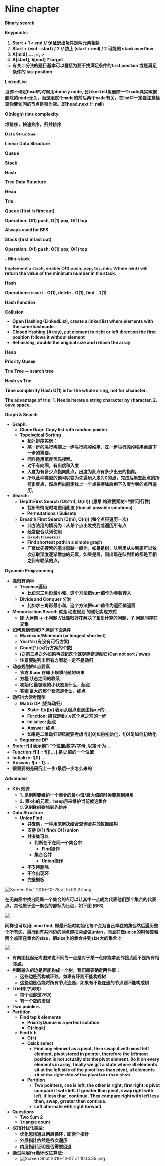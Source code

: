 # Nine chapter



**Binary search**

**Keypoints:**

1. **Start + 1 &lt; end // 保证退出条件是两元素相挨**
2. **Start + \(end - start\) / 2 // 防止 \(start + end\) / 2 可能的 stack overflow**
3. **A\[mid\] ==, &lt;, &gt;**
4. **A\[start\], A\[end\] ? target**
5. **有关二分法的题目基本可以概括为要不找满足条件的first position 或是满足条件的 last position**

**LinkedList**

**当你不确定head的时候用dummy node, 在LikedList里删除一个node其实跟被删除的node无关，而是跟这个node的前后两个node有关。在list中一定要注意检查你要访问的节点是否为空。即\(head.next != null\)**  


**O\(nlogn\) time complexity**

**堆排序，快速排序，归并排序**  


**Data Structure**

 **Linear Data Structure**

 **Queue**

 **Stack**

 **Hash**

 **Tree Data Structure**

 **Heap**

 **Trie**

 **Queue \(first in first out\)**

 **Operation: O\(1\) push, O\(1\) pop, O\(1\) top**

 **Always used for BFS**

 **Stack \(first in last out\)**

 **Operation: O\(1\) push, O\(1\) pop, O\(1\) top**

 **- Min-stack**

 **Implement a stack, enable O\(1\) push, pop, top, min. Where min\(\) will return the value of the minimum number in the stack.** 

**Hash**

**Operations: insert - O\(1\), delete - O\(1\), find - O\(1\)**

**Hash Function**

**Collision** 

* **Open Hashing \(LinkedList\), create a linked list where elements with the same hashcode.**
* **Closed Hashing \(Array\), put element to right or left direction the first position follows it without element**
* **Rehashing, double the original size and rehash the array**

**Heap**

**Priority Queue**

**Trie Tree -- search tree**

 **Hash vs Trie**

 **Time complexity Hash O\(1\) is for the whole string, not for character.**

 **The advantage of trie: 1. Needs iterate a string character by character. 2. Save space.**

**Graph & Search**

* **Graph:**
  * **Clone Grap: Copy list with random pointer**
  * **Topological Sorting**
    * **拓扑排序实例：**
    * **某一步的进行需要上一步进行完的结果，这一步进行完的结果会是下一步的需要。**
    * **同样适用宽度优先搜索。**
    * **对于有向图，有出度和入度**
    * **入度为有多少点指向此点，出度为此点有多少出去的指向。**
    * **所以此种类型的题可以变为先遍历入度为0的点，完成后擦去此点的所有出度点，然后再向前走找上一个点被擦除后剩下入度为零的点再遍历。**
* **Search:**
  * **Depth First Search \(O\(2^n\), O\(n!\)\) \(思想:构建搜索树+判断可行性\)**
    * **找所有情况时考虑用此法 \(find all possible solutions\)**
    * **Permutations / Subsets**
  * **Breadth First Search \(O\(m\), O\(n\)\) \(每个点只遍历一次\)**
    * **此方法用的情况为：从某个点出发找到或遍历所有点**
    * **经常配合队列使用**
    * **Graph traversal**
    * **Find shortest path in a simple graph**
    * **广度优先搜索的基本思路一般为，如果是树，队列里从头到尾可以依次存取深度逐渐增加的元素，如果是图，则出现在队列里的都是互相之间有联系的点。**

**Dynamic Programming**

* **递归有两种**
  * **Traverse遍历**
    * **比如求三角形最小和，这个方法把sum值作为参数传入**
  * **Divide and Conquer 分治**
    * **比如求三角形最小和，这个方法把sum值作为返回值返回**
* **Memorization Search 就是 动态规划 的递归实现方式**
  * **即 大问题 -&gt; 小问题 //比递归好在解决了重复计算的问题，子 问题间存在交集**
* **如何想到使用DP 满足下面条件**
  * **Maximum/Minimum \(or longest shortest\)**
  * **Yes/No \(有没有可行方案\)**
  * **Count\(\*\) \(可行方案的个数\)**
  * **\(之前三点之外如果再匹配这个就更确定是动归\)Can not sort / swap**
  * **注意要说列出所有方案就一定不是动归**
* **动态规划的4点要素**
  * **状态 State  存储小规模问题的结果**
  * **方程  状态之间的联系**
  * **初始化  最极限的小状态是什么，起点**
  * **答案  最大的那个状态是什么，终点** 
* **动归4大常考题型**
  * **Matrix DP \(矩阵动归\)**
    * **State: f\[x\]\[y\] 表示从起点走到坐标x,y的....**
    * **Function: 研究走到x,y这个点之前的一步**
    * **Initialize: 起点**
    * **Answer: 终点**
    * **如果是二维动归矩阵就要考虑 f\[i\]\[0\]如何初始化，f\[0\]\[i\]如何初始化**
  * **Sequence DP**
* **State: f\[i\] 表示前”i”个位置/数字/字母, 以第i个为...**
* **Function: f\[i\] = f\[j\]... j 是i之前的一个位置**
* **Initialize: f\[0\] …**
* **Answer: f\[n - 1\]...**
* **很重要的是研究上一步/最后一步怎么来的**

**Advanced**

* **Kth 规律**
  * **1. 见到需要维护一个集合的最小值/最大值的时候要想到用堆**
  * **2. 第k小的元素，heap用来维护当前候选集合**
  * **3.见到数组要想到先排序**
* **Data Structure**
  * **Union Find**
    * **并查集，一种用来解决结合查询合并的数据结构**
    * **支持 O\(1\) find/ O\(1\) union**
    * **并查集可以**
      * **判断在不在同一个集合中**
        * **Find操作**
      * **集合合并**
        * **Union操作**
    * **不支持删除**
    * **不会出现环**
    * **完整模板**

![Screen Shot 2016-10-28 at 15.03.27.png](https://lh3.googleusercontent.com/nOJRXS8bPf6Pr8GkWrHTAvQFe6JoWkt2muw7zyXH3LRcUQIRDqkVgx2eahfODoWZiVyhXUaD67YseWbL6joFXKSL5nKIq0veyEaj7eNFO4K6voYBdUxIAMfCb0xxtMqIuM8AvAL-)

**在无向图中找出同属一个集合的点可以让其中一点成为代表他们那个集合的代表点，其他属于这一集合的都标为此点，如下图 \(BFS\)**  


![](https://lh3.googleusercontent.com/sYrAYzkzHtCC929303T9f5JLpq_utWhmODOD5p0_tF_diHRFAt_k-vkvKYVcAIM5XH3mb5sj9HhL9CSVo5zi1TeXWn76_3bTM-MUD5Td93xOm9IsC4DWgzwOErTFIRDOlCgfd1hB)

**同样也可以用union find, 即最开始时初始化每个点为自己单独的集合然后遍历整个所有边，遍历到有共同边的两点即把两点做union，而且在做union的时候查看两个点所在集合的size，把size小的集合并到size大的集合上**  


![](https://lh5.googleusercontent.com/Fhw3O-mirHG08oLrTrt8p2IdLQUW9o2gwkb80XKknfofvVDl-q9IaCq38c7f5IaULx_O1nDqfDVqvY6us7XQvpIrR16utwszQTXxO23RSAODWbiwNwWv7WRjToQi29VyFiRxwC7m)

* **有向图比起无向图来说不同的一点是对于某一点你能拿到邻接点而不是所有相邻点。** 
* **判断输入的边是否能构成一个树，我们需要确定两件事：**
  * **这些边是否构成环路，如果有环则不能构成树**
  * **这些边是否能将所有节点连通，如果有不能连通的节点则不能构成树**
* **Trie树\(字典树\)**
  * **每个点都是26叉**
  * **有一个空的虚根**
* **Two pointers**
* **Partition**
  * **Find top k elements**
    * **PriorityQueue is a perfect solution**
    * **O\(nlogk\)**
  * **Find kth** 
    * **O\(n\)**
    * **Quick select**
      * **Find any element as a pivot, then swap it with most left element, pivot stored in pointer, therefore the leftmost position is not actually sits the pivot element. Do it on every elements in array, finally we got a state where all elements sit at the left side of the pivot less than pivot, all elements sit at the right side of the pivot less than pivot.**
    * **Partition**
      * **Two pointers, one is left, the other is right, first right is pivot compare it with left. If greater than pivot, swap right with left, if less than, continue. Then compare right with left less than, swap, greater than continue.**
      * **Left alternate with right forward**
* **Questions**
  * **Two Sum 2**
  * **Triangle count**
* **双指针优化类型:**
  * **优化思想通过两层循环，即两个指针**
  * **外层指针依然是依次遍历**
  * **内层指针证明是否需要回退**
* **通过两层for循环改进算法:**
  * ![Screen Shot 2016-10-27 at 10.14.35.png](https://lh4.googleusercontent.com/Z0YdXwe3UjrWamX4UHVViyVlqtm_GNTbfV8R94j0Na90MnGIKiswVLf0KGebydTNwv-iNWAE4qb8NKlamHF4IA1VImV8QwMdnGKIF99VEzW6_q5pfFoFadWIWt2lKTFDd-NGKffd)

